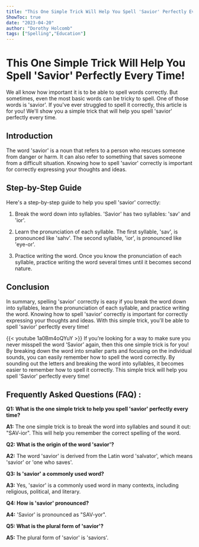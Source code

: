 ```yaml
---
title: "This One Simple Trick Will Help You Spell 'Savior' Perfectly Every Time!"
ShowToc: true 
date: "2023-04-20"
author: "Dorothy Holcomb" 
tags: ["Spelling","Education"]
---
```

# This One Simple Trick Will Help You Spell 'Savior' Perfectly Every Time!

We all know how important it is to be able to spell words correctly. But sometimes, even the most basic words can be tricky to spell. One of those words is 'savior'. If you've ever struggled to spell it correctly, this article is for you! We'll show you a simple trick that will help you spell 'savior' perfectly every time.

## Introduction

The word 'savior' is a noun that refers to a person who rescues someone from danger or harm. It can also refer to something that saves someone from a difficult situation. Knowing how to spell 'savior' correctly is important for correctly expressing your thoughts and ideas.

## Step-by-Step Guide

Here's a step-by-step guide to help you spell 'savior' correctly:

1. Break the word down into syllables. 'Savior' has two syllables: 'sav' and 'ior'.

2. Learn the pronunciation of each syllable. The first syllable, 'sav', is pronounced like 'sahv'. The second syllable, 'ior', is pronounced like 'eye-or'.

3. Practice writing the word. Once you know the pronunciation of each syllable, practice writing the word several times until it becomes second nature.

## Conclusion

In summary, spelling 'savior' correctly is easy if you break the word down into syllables, learn the pronunciation of each syllable, and practice writing the word. Knowing how to spell 'savior' correctly is important for correctly expressing your thoughts and ideas. With this simple trick, you'll be able to spell 'savior' perfectly every time!

{{< youtube 1a0Bm4oQYuY >}} 
If you’re looking for a way to make sure you never misspell the word ‘Savior’ again, then this one simple trick is for you! By breaking down the word into smaller parts and focusing on the individual sounds, you can easily remember how to spell the word correctly. By sounding out the letters and breaking the word into syllables, it becomes easier to remember how to spell it correctly. This simple trick will help you spell 'Savior' perfectly every time!

## Frequently Asked Questions (FAQ) :
**Q1: What is the one simple trick to help you spell 'savior' perfectly every time?**

**A1:** The one simple trick is to break the word into syllables and sound it out: "SAV-ior". This will help you remember the correct spelling of the word.

**Q2: What is the origin of the word 'savior'?**

**A2:** The word 'savior' is derived from the Latin word 'salvator', which means 'savior' or 'one who saves'.

**Q3: Is 'savior' a commonly used word?**

**A3:** Yes, 'savior' is a commonly used word in many contexts, including religious, political, and literary.

**Q4: How is 'savior' pronounced?**

**A4:** 'Savior' is pronounced as "SAV-yor".

**Q5: What is the plural form of 'savior'?**

**A5:** The plural form of 'savior' is 'saviors'.





